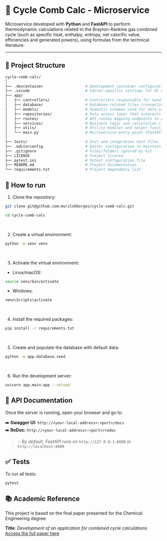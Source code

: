 # 🔬 Cycle Comb Calc - Microservice

Microservice developed with **Python** and **FastAPI** to perform thermodynamic calculations related to the Brayton-Rankine gas combined cycle (such as specific heat, enthalpy, entropy, net calorific value, efficiencies and generated powers), using formulas from the technical literature.

---

## 📁 Project Structure

```bash
cycle-comb-calc/
│
├── .devcontainer                   # Development container configuration (for VS Code Remote Containers)
├── .vscode                         # Editor-specific settings for VS Code
├── app/
│   ├── controllers/                # Controllers responsible for handling endpoint actions
│   ├── database/                   # Database-related files (connection, initialization, seeding)
│   ├── models/                     # Pydantic schemas used for data validation and serialization
│   ├── repositories/               # Data access layer that interacts with the database
│   ├── routes/                     # API routes mapping endpoints to controllers
│   ├── services/                   # Business logic and calculation classes of the application
│   ├── utils/                      # Utility modules and helper functions
│   └── main.py                     # Microservice entry point (FastAPI)
│
├── tests/                          # Unit and integration test files
├── .editorconfig                   # Editor configuration to maintain consistent code style
├── .gitignore                      # Files/folders ignored by Git
├── LICENSE                         # Project license
├── pytest.ini                      # Pytest configuration file
├── README.md                       # Project documentation
└── requirements.txt                # Project dependency list
```


## 🚀 How to run

1. Clone the repository:
```bash
git clone git@github.com:murilohborges/cycle-comb-calc.git

cd cycle-comb-calc
```
<br>

2. Create a virtual environment:
```bash
python -m venv venv
```
<br>

3. Activate the virtual environment:
- Linux/macOS:
```bash
source venv/bin/activate
```
- Windows:
```bash
venv\Scripts\activate
```
<br>

4. Install the required packages:
```bash
pip install -r requirements.txt
```
<br>

5. Create and populate the database with default data:
```bash
python -m app.database.seed
```
<br>

6. Run the development server:
```bash
uvicorn app.main:app --reload
```


## 🧭 API Documentation

Once the server is running, open your browser and go to:

➡️ **Swagger UI:** `http://<your-local-address>:<port>/docs`  
➡️ **ReDoc:** `http://<your-local-address>:<port>/redoc`

> 💡 *By default, FastAPI runs on* `http://127.0.0.1:8000` *or* `http://localhost:8000`


## ✅ Tests
To run all tests:
```
pytest
```

## 📚 Academic Reference

This project is based on the final paper presented for the Chemical Engineering degree:

**Title**: *Development of an application for combined cycle calculations*
<br>
[Access the full paper here](https://admin-pergamum.ifsuldeminas.edu.br/pergamumweb/vinculos/000064/00006417.pdf)


